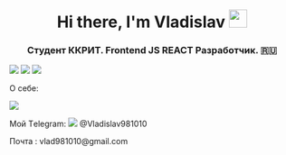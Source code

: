 <h1 align="center">Hi there, I'm Vladislav</a> 
<img src="https://github.com/blackcater/blackcater/raw/main/images/Hi.gif" height="32"/></h1>
<h3 align="center">Студент ККРИТ. Frontend JS REACT Разработчик. 🇷🇺</h3>
<img src='https://img.shields.io/badge/javascript-%23323330.svg?style=for-the-badge&logo=javascript&logoColor=%23F7DF1E' />
<img src='https://img.shields.io/badge/react-%2320232a.svg?style=for-the-badge&logo=react&logoColor=%2361DAFB' />
<img src="https://github-readme-streak-stats.herokuapp.com/?user=moisgames" />
<p>О себе:</p> 
<img src="https://github-readme-stats.vercel.app/api/top-langs/?username=moisgames" />
<p>Мой Тelegram: <img src="https://img.icons8.com/?size=100&id=oWiuH0jFiU0R&format=png&color=000000" /> @Vladislav981010</p>
Почта : vlad981010@gmail.com
